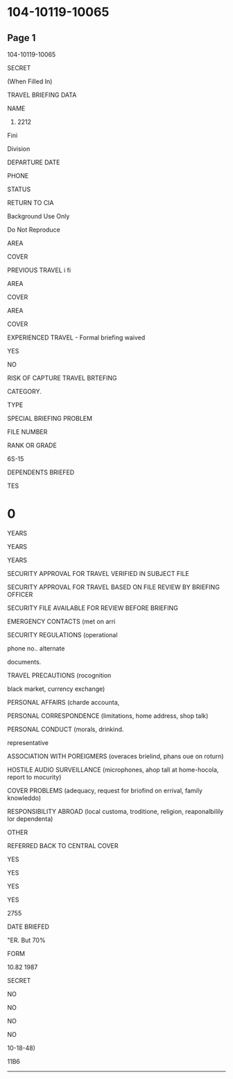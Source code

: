 # 104-10119-10065

## Page 1

104-10119-10065

SECRET

(When Filled In)

TRAVEL BRIEFING DATA

NAME

1. 2212

Fini

Division

DEPARTURE DATE

PHONE

STATUS

RETURN TO CIA

Background Use Only

Do Not Reproduce

AREA

COVER

PREVIOUS TRAVEL i fi

AREA

COVER

AREA

COVER

EXPERIENCED TRAVEL - Formal briefing waived

YES

NO

RISK OF CAPTURE TRAVEL BRTEFING

CATEGORY.

TYPE

SPECIAL BRIEFING PROBLEM

FILE NUMBER

RANK OR GRADE

6S-15

DEPENDENTS BRIEFED

TES

# 0

YEARS

YEARS

YEARS

SECURITY APPROVAL FOR TRAVEL VERIFIED IN SUBJECT FILE

SECURITY APPROVAL FOR TRAVEL BASED ON FILE REVIEW BY BRIEFING OFFICER

SECURITY FILE AVAILABLE FOR REVIEW BEFORE BRIEFING

EMERGENCY CONTACTS (met on arri

SECURITY REGULATIONS (operational

phone no.. alternate

documents.

TRAVEL PRECAUTIONS (rocognition

black market, currency exchange)

PERSONAL AFFAIRS (charde accounta,

PERSONAL CORRESPONDENCE (limitations, home address, shop talk)

PERSONAL CONDUCT (morals, drinkind.

representative

ASSOCIATION WITH POREIGMERS (overaces brielind, phans oue on roturn)

HOSTILE AUDIO SURVEILLANCE (microphones, ahop tall at home-hocola, report to mocurity)

COVER PROBLEMS (adequacy, request for briofind on errival, family knowleddo)

RESPONSIBILITY ABROAD (local customa, troditione, religion, reaponalbilily lor dependenta)

OTHER

REFERRED BACK TO CENTRAL COVER

YES

YES

YES

YES

2755

DATE BRIEFED

"ER. But 70%

FORM

10.82 1987

SECRET

NO

NO

NO

NO

10-18-48)

11B6

---

